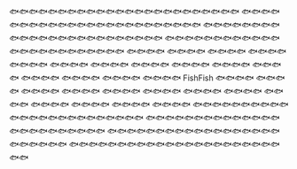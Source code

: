 🐟🐟🐟🐟🐟🐟🐟🐟🐟🐟🐟🐟🐟🐟🐟🐟🐟🐟🐟🐟🐟🐟🐟🐟
🐟🐟🐟🐟🐟🐟🐟🐟🐟🐟🐟🐟🐟🐟🐟🐟🐟🐟🐟🐟🐟🐟🐟🐟
🐟🐟🐟🐟🐟🐟🐟🐟🐟🐟🐟🐟🐟🐟🐟🐟🐟🐟🐟🐟🐟🐟🐟🐟
🐟🐟🐟🐟🐟🐟🐟🐟🐟🐟🐟🐟🐟🐟🐟🐟🐟🐟🐟🐟🐟🐟🐟🐟
🐟🐟🐟🐟                                        🐟🐟🐟🐟
🐟🐟🐟🐟                                        🐟🐟🐟🐟
🐟🐟🐟🐟                                        🐟🐟🐟🐟
🐟🐟🐟🐟                                        🐟🐟🐟🐟
🐟🐟🐟🐟                                        🐟🐟🐟🐟
🐟🐟🐟🐟                                        🐟🐟🐟🐟
🐟🐟🐟🐟                                        🐟🐟🐟🐟
🐟🐟🐟🐟          FishFish                      🐟🐟🐟🐟
🐟🐟🐟🐟                                        🐟🐟🐟🐟
🐟🐟🐟🐟                                        🐟🐟🐟🐟
🐟🐟🐟🐟                                        🐟🐟🐟🐟
🐟🐟🐟🐟                                        🐟🐟🐟🐟
🐟🐟🐟🐟                                        🐟🐟🐟🐟
🐟🐟🐟🐟                                        🐟🐟🐟🐟
🐟🐟🐟🐟🐟🐟🐟🐟🐟🐟🐟🐟🐟🐟🐟🐟🐟🐟🐟🐟🐟🐟🐟🐟
🐟🐟🐟🐟🐟🐟🐟🐟🐟🐟🐟🐟🐟🐟🐟🐟🐟🐟🐟🐟🐟🐟🐟🐟
🐟🐟🐟🐟🐟🐟🐟🐟🐟🐟🐟🐟🐟🐟🐟🐟🐟🐟🐟🐟🐟🐟🐟🐟
🐟🐟🐟🐟🐟🐟🐟🐟🐟🐟🐟🐟🐟🐟🐟🐟🐟🐟🐟🐟🐟🐟🐟🐟
